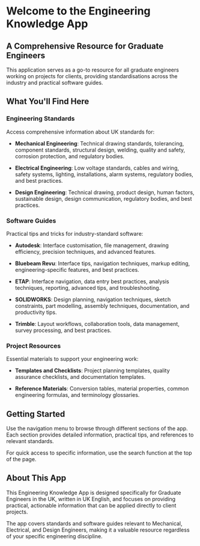 # Welcome to the Engineering Knowledge App

## A Comprehensive Resource for Graduate Engineers

This application serves as a go-to resource for all graduate engineers working on projects for clients, providing standardisations across the industry and practical software guides.

## What You'll Find Here

### Engineering Standards

Access comprehensive information about UK standards for:

- **Mechanical Engineering**: Technical drawing standards, tolerancing, component standards, structural design, welding, quality and safety, corrosion protection, and regulatory bodies.

- **Electrical Engineering**: Low voltage standards, cables and wiring, safety systems, lighting, installations, alarm systems, regulatory bodies, and best practices.

- **Design Engineering**: Technical drawing, product design, human factors, sustainable design, design communication, regulatory bodies, and best practices.

### Software Guides

Practical tips and tricks for industry-standard software:

- **Autodesk**: Interface customisation, file management, drawing efficiency, precision techniques, and advanced features.

- **Bluebeam Revu**: Interface tips, navigation techniques, markup editing, engineering-specific features, and best practices.

- **ETAP**: Interface navigation, data entry best practices, analysis techniques, reporting, advanced tips, and troubleshooting.

- **SOLIDWORKS**: Design planning, navigation techniques, sketch constraints, part modelling, assembly techniques, documentation, and productivity tips.

- **Trimble**: Layout workflows, collaboration tools, data management, survey processing, and best practices.

### Project Resources

Essential materials to support your engineering work:

- **Templates and Checklists**: Project planning templates, quality assurance checklists, and documentation templates.

- **Reference Materials**: Conversion tables, material properties, common engineering formulas, and terminology glossaries.

## Getting Started

Use the navigation menu to browse through different sections of the app. Each section provides detailed information, practical tips, and references to relevant standards.

For quick access to specific information, use the search function at the top of the page.

## About This App

This Engineering Knowledge App is designed specifically for Graduate Engineers in the UK, written in UK English, and focuses on providing practical, actionable information that can be applied directly to client projects.

The app covers standards and software guides relevant to Mechanical, Electrical, and Design Engineers, making it a valuable resource regardless of your specific engineering discipline.
